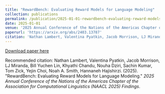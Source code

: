 ```yaml
---
title: "RewardBench: Evaluating Reward Models for Language Modeling"
collection: publications
permalink: /publication/2025-01-01-rewardbench-evaluating-reward-models-for-language-modeling
date: 2025-01-01
venue: '2025 Annual Conference of the Nations of the Americas Chapter of the Association for Computational Linguistics (NAACL 2025) Findings'
paperurl: 'https://arxiv.org/abs/2403.13787'
citation: 'Nathan Lambert, Valentina Pyatkin, Jacob Morrison, LJ Miranda, Bill Yuchen Lin, Khyathi Chandu, Nouha Dziri, Sachin Kumar, Tom Zick, Yejin Choi, Noah A. Smith, Hannaneh Hajishirzi. (2025). &quot;RewardBench: Evaluating Reward Models for Language Modeling.&quot; <i>2025 Annual Conference of the Nations of the Americas Chapter of the Association for Computational Linguistics (NAACL 2025) Findings</i>.'
---
```


<a href='https://arxiv.org/abs/2403.13787'>Download paper here</a>

Recommended citation: Nathan Lambert, Valentina Pyatkin, Jacob Morrison, LJ Miranda, Bill Yuchen Lin, Khyathi Chandu, Nouha Dziri, Sachin Kumar, Tom Zick, Yejin Choi, Noah A. Smith, Hannaneh Hajishirzi. (2025). "RewardBench: Evaluating Reward Models for Language Modeling." <i>2025 Annual Conference of the Nations of the Americas Chapter of the Association for Computational Linguistics (NAACL 2025) Findings</i>.